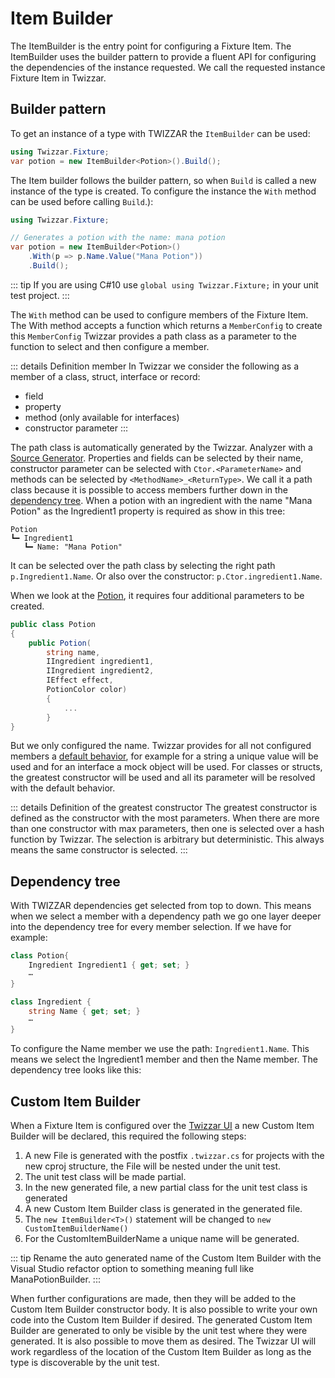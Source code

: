 <script setup lang="ts">
import DocImg from '../../components/DocImg.vue'
import Animation from '../../components/Animation.vue'

const fixtureUrl = "../api/Twizzar.Fixture/";

const itemBuilderUrl = `${fixtureUrl}ItemBuilder-2.html`;
const buildUrl = `${fixtureUrl}ItemBuilder-2/Build.html`;
const withUrl = `${fixtureUrl}ItemBuilder-2/With.html`;

const memberConfigUrl = "../api/Twizzar.Fixture.Member/MemberConfig-1.html";

// image source
import TwizzarNestedFiles from '../images/Twizzar_Nested_Files.png';
import TwizzarCustomItemBuilder from '../images/Twizzar_Custom_Item_Builder.png';
</script>

# Item Builder
The <a :href="itemBuilderUrl">ItemBuilder</a> is the entry point for configuring a Fixture Item. The <a :href="itemBuilderUrl">ItemBuilder</a> uses the builder pattern to provide a fluent API for configuring the dependencies of the instance requested. We call the requested instance Fixture Item in Twizzar.

## Builder pattern
To get an instance of a type with TWIZZAR the `ItemBuilder` can be used:
```c#
using Twizzar.Fixture;
var potion = new ItemBuilder<Potion>().Build();
```
The Item builder follows the builder pattern, so when <a :href="buildUrl">`Build`</a> is called a new instance of the type is created. To configure the instance the <a :href="withUrl">`With`</a> method can be used before calling <a :href="buildUrl">`Build`</a>.):

```c#
using Twizzar.Fixture;

// Generates a potion with the name: mana potion
var potion = new ItemBuilder<Potion>()
    .With(p => p.Name.Value("Mana Potion"))
    .Build();
```

::: tip
If you are using C#10 use `global using Twizzar.Fixture;` in your unit test project.
:::

The <a :href="withUrl">`With`</a> method can be used to configure members of the Fixture Item. The With method accepts a function which returns a <a :href="memberConfigUrl">`MemberConfig`</a> to create this <a :href="memberConfigUrl">`MemberConfig`</a> Twizzar provides a path class as a parameter to the function to select and then configure a member.

::: details Definition member
In Twizzar we consider the following as a member of a class, struct, interface or record:

- field
- property
- method (only available for interfaces)
- constructor parameter
  :::

The path class is automatically generated by the Twizzar. Analyzer with a [Source Generator](https://learn.microsoft.com/en-us/dotnet/csharp/roslyn-sdk/source-generators-overview). Properties and fields can be selected by their name, constructor parameter can be selected with `Ctor.<ParameterName>` and methods can be selected by `<MethodName>_<ReturnType>`. We call it a path class because it is possible to access members further down in the [dependency tree](#dependency-tree). When a potion with an ingredient with the name "Mana Potion" as the Ingredient1 property is required as show in this tree:

```
Potion
┗━ Ingredient1
   ┗━ Name: "Mana Potion"
```

It can be selected over the path class by selecting the right path `p.Ingredient1.Name`. Or also over the constructor: `p.Ctor.ingredient1.Name`.

When we look at the [Potion](https://github.com/Twizzar/Twizzar/blob/main/examples/PotionDeliveryService/PotionDeliveryService/Potions.cs), it requires four additional parameters to be created.

```c#
public class Potion
{
    public Potion(
        string name,
        IIngredient ingredient1,
        IIngredient ingredient2,
        IEffect effect,
        PotionColor color)
        {
            ...
        }
}
```

But we only configured the name. Twizzar provides for all not configured members a [default behavior](./default-behavior), for example for a string a unique value will be used and for an interface a mock object will be used. For classes or structs, the greatest constructor will be used and all its parameter will be resolved with the default behavior.

::: details Definition of the greatest constructor
The greatest constructor is defined as the constructor with the most parameters. When there are more than one constructor with max parameters, then one is selected over a hash function by Twizzar. The selection is arbitrary but deterministic. This always means the same constructor is selected.
:::

## Dependency tree
With TWIZZAR dependencies get selected from top to down. This means when we select a member with a dependency path we go one layer deeper into the dependency tree for every member selection.
If we have for example:
```c#
class Potion{
    Ingredient Ingredient1 { get; set; }
    ⋯
}

class Ingredient {
    string Name { get; set; }
    ⋯
}
```
To configure the Name member we use the path: `Ingredient1.Name`. This means we select the Ingredient1 member and then the Name member. The dependency tree looks like this:
<Animation src="/animations/dependecy-animation.js"/>

## Custom Item Builder

When a Fixture Item is configured over the [Twizzar UI](./twizzar-ui) a new Custom Item Builder will be declared, this required the following steps:

1.  A new File is generated with the postfix `.twizzar.cs` for projects with the new cproj structure, the File will be nested under the unit test.
    <DocImg :src="TwizzarNestedFiles" alt="Nested Files"/>
2.  The unit test class will be made partial.
3.  In the new generated file, a new partial class for the unit test class is generated
4.  A new Custom Item Builder class is generated in the generated file.
5.  The `new ItemBuilder<T>()` statement will be changed to `new CustomItemBuilderName()`
6.  For the CustomItemBuilderName a unique name will be generated.

<DocImg :src="TwizzarCustomItemBuilder" alt="Custom Item Builder"/>

::: tip
Rename the auto generated name of the Custom Item Builder with the Visual Studio refactor option to something meaning full like ManaPotionBuilder.
:::

When further configurations are made, then they will be added to the Custom Item Builder constructor body. It is also possible to write your own code into the Custom Item Builder if desired. The generated Custom Item Builder are generated to only be visible by the unit test where they were generated. It is also possible to move them as desired. The Twizzar UI will work regardless of the location of the Custom Item Builder as long as the type is discoverable by the unit test.
